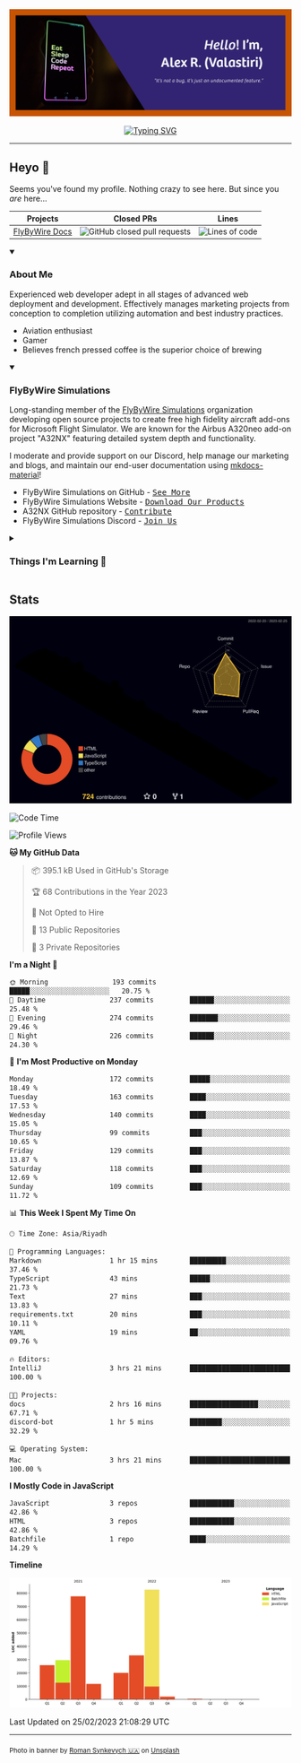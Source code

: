 <div align="center">

<img max-width="600" src="assets/github-profile-banner.png"/>
<p>
    <a href="https://git.io/typing-svg"><img src="https://readme-typing-svg.demolab.com?font=Manrope&weight=600&size=25&pause=1000&color=00E0FE&center=true&vCenter=true&width=800&lines=Web+Development+-+Marketing+-+Graphic+Design;Documentation+maintainer+at+FlyByWire+Simulations;Drinks+excessive+amounts+of+coffee" alt="Typing SVG" /></a>
</p>
</div>

---

## Heyo :wave:

Seems you've found my profile. Nothing crazy to see here. But since you *are* here...

| **Projects**                                           | **Closed PRs**                                                                                                                             | **Lines**                                                                                          |
|--------------------------------------------------------|--------------------------------------------------------------------------------------------------------------------------------------------|----------------------------------------------------------------------------------------------------|
| [FlyByWire Docs](https://github.com/flybywiresim/docs) | ![GitHub closed pull requests](https://img.shields.io/github/issues-pr-closed/Valastiri/docs?color=green&logo=github&style=for-the-badge)  | ![Lines of code](https://img.shields.io/tokei/lines/github.com/Valastiri/docs?style=for-the-badge) |



<details open>
    <summary><h3>About Me</h3></summary>
    
Experienced web developer adept in all stages of advanced web deployment and development. Effectively manages marketing projects from conception to completion utilizing automation and best
industry practices.

- Aviation enthusiast
- Gamer
- Believes french pressed coffee is the superior choice of brewing
</details>

<details open>
    <summary><h3>FlyByWire Simulations</h3></summary>

Long-standing member of the [FlyByWire Simulations](https://flybywiresim.com/) organization developing open source projects to create free high fidelity aircraft add-ons for Microsoft Flight 
Simulator. We are known for the Airbus A320neo add-on project "A32NX" featuring detailed system depth and functionality. 

I moderate and provide support on our Discord, help manage our marketing and blogs, and maintain our end-user documentation using [mkdocs-material](https://squidfunk.github.io/mkdocs-material/)!

- FlyByWire Simulations on GitHub - <kbd>[See More](https://github.com/flybywiresim)</kbd>
- FlyByWire Simulations Website - <kbd>[Download Our Products](https://flybywiresim.com)</kbd>
- A32NX GitHub repository - <kbd>[Contribute](https://github.com/flybywiresim/a32nx/)</kbd>
- FlyByWire Simulations Discord - <kbd>[Join Us](https://discord.gg/flybywire)</kbd>
</details>

<details>
    <summary><h3>Things I'm Learning 🌱</h3></summary>

- React
- TypeScript
</details>

## Stats

![profile contributions graph](profile-3d-contrib/profile-night-rainbow.svg)

<!--START_SECTION:waka-->
![Code Time](http://img.shields.io/badge/Code%20Time-10%20hrs%2057%20mins-blue)

![Profile Views](http://img.shields.io/badge/Profile%20Views-0-blue)

**🐱 My GitHub Data**

> 📦 395.1 kB Used in GitHub's Storage
>
> 🏆 68 Contributions in the Year 2023
>
> 🚫 Not Opted to Hire
>
> 📜 13 Public Repositories
>
> 🔑 3 Private Repositories
>
**I'm a Night 🦉**

```text
🌞 Morning                193 commits         █████░░░░░░░░░░░░░░░░░░░░   20.75 % 
🌆 Daytime                237 commits         ██████░░░░░░░░░░░░░░░░░░░   25.48 % 
🌃 Evening                274 commits         ███████░░░░░░░░░░░░░░░░░░   29.46 % 
🌙 Night                  226 commits         ██████░░░░░░░░░░░░░░░░░░░   24.30 % 
```
📅 **I'm Most Productive on Monday**

```text
Monday                   172 commits         █████░░░░░░░░░░░░░░░░░░░░   18.49 % 
Tuesday                  163 commits         ████░░░░░░░░░░░░░░░░░░░░░   17.53 % 
Wednesday                140 commits         ████░░░░░░░░░░░░░░░░░░░░░   15.05 % 
Thursday                 99 commits          ███░░░░░░░░░░░░░░░░░░░░░░   10.65 % 
Friday                   129 commits         ███░░░░░░░░░░░░░░░░░░░░░░   13.87 % 
Saturday                 118 commits         ███░░░░░░░░░░░░░░░░░░░░░░   12.69 % 
Sunday                   109 commits         ███░░░░░░░░░░░░░░░░░░░░░░   11.72 % 
```


📊 **This Week I Spent My Time On**

```text
🕑︎ Time Zone: Asia/Riyadh

💬 Programming Languages: 
Markdown                 1 hr 15 mins        █████████░░░░░░░░░░░░░░░░   37.46 % 
TypeScript               43 mins             █████░░░░░░░░░░░░░░░░░░░░   21.73 % 
Text                     27 mins             ███░░░░░░░░░░░░░░░░░░░░░░   13.83 % 
requirements.txt         20 mins             ███░░░░░░░░░░░░░░░░░░░░░░   10.11 % 
YAML                     19 mins             ██░░░░░░░░░░░░░░░░░░░░░░░   09.76 % 

🔥 Editors: 
IntelliJ                 3 hrs 21 mins       █████████████████████████   100.00 % 

🐱‍💻 Projects: 
docs                     2 hrs 16 mins       █████████████████░░░░░░░░   67.71 % 
discord-bot              1 hr 5 mins         ████████░░░░░░░░░░░░░░░░░   32.29 % 

💻 Operating System: 
Mac                      3 hrs 21 mins       █████████████████████████   100.00 % 
```

**I Mostly Code in JavaScript**

```text
JavaScript               3 repos             ███████████░░░░░░░░░░░░░░   42.86 % 
HTML                     3 repos             ███████████░░░░░░░░░░░░░░   42.86 % 
Batchfile                1 repo              ████░░░░░░░░░░░░░░░░░░░░░   14.29 % 
```



**Timeline**

![Lines of Code chart](https://raw.githubusercontent.com/Valastiri/Valastiri/main/assets/bar_graph.png)


Last Updated on 25/02/2023 21:08:29 UTC
<!--END_SECTION:waka-->

---
<sub>Photo in banner by <a href="https://unsplash.com/@synkevych?utm_source=unsplash&utm_medium=referral&utm_content=creditCopyText">Roman Synkevych 🇺🇦</a> on <a href="https://unsplash.com/photos/vXInUOv1n84?utm_source=unsplash&utm_medium=referral&utm_content=creditCopyText">Unsplash</a></sub>


<!--
**Valastiri/Valastiri** is a ✨ _special_ ✨ repository because its `README.md` (this file) appears on your GitHub profile.

Here are some ideas to get you started:

- 🔭 I’m currently working on ...
- 🌱 I’m currently learning ...
- 👯 I’m looking to collaborate on ...
- 🤔 I’m looking for help with ...
- 💬 Ask me about ...
- 📫 How to reach me: ...
- 😄 Pronouns: ...
- ⚡ Fun fact: ...
-->

